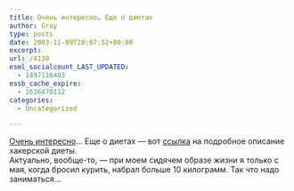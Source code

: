 ```yaml
---
title: Очень интересно… Еще о диетах
author: Gray
type: posts
date: 2003-11-09T20:07:52+00:00
excerpt:
url: /4138
esml_socialcount_LAST_UPDATED:
  - 1497116403
essb_cache_expire:
  - 1616470112
categories:
  - Uncategorized

---
```








<a href="http://www.russ.ru/netcult/gateway/20031109.html" target="_blank">Очень интересно</a>&#8230; Еще о диетах &#8212; вот <a href="http://www.fourmilab.ch/hackdiet/" target="_blank">ссылка</a> на подробное описание хакерской диеты.  
Актуально, вообще-то, &#8212; при моем сидячем образе жизни я только с мая, когда бросил курить, набрал больше 10 килограмм. Так что надо заниматься&#8230;